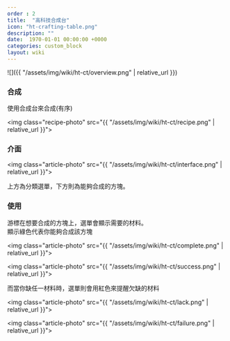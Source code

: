 ```yaml
---
order : 2
title:  "高科技合成台"
icon: "ht-crafting-table.png"
description: ""
date:  1970-01-01 00:00:00 +0000
categories: custom_block
layout: wiki
---
```


![]({{ "/assets/img/wiki/ht-ct/overview.png" | relative_url }})

### 合成

使用合成台來合成(有序)

<img class="recipe-photo" src="{{ "/assets/img/wiki/ht-ct/recipe.png" | relative_url }}">

### 介面

<img class="article-photo" src="{{ "/assets/img/wiki/ht-ct/interface.png" | relative_url }}">

上方為分類選單，下方則為能夠合成的方塊。

### 使用

游標在想要合成的方塊上，選單會顯示需要的材料。  
顯示綠色代表你能夠合成該方塊

<img class="article-photo" src="{{ "/assets/img/wiki/ht-ct/complete.png" | relative_url }}">

<img class="article-photo" src="{{ "/assets/img/wiki/ht-ct/success.png" | relative_url }}">

而當你缺任一材料時，選單則會用紅色來提醒欠缺的材料

<img class="article-photo" src="{{ "/assets/img/wiki/ht-ct/lack.png" | relative_url }}">

<img class="article-photo" src="{{ "/assets/img/wiki/ht-ct/failure.png" | relative_url }}">